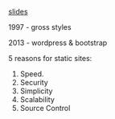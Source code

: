 
[slides](bit.ly/static-web-revolution)

1997 - gross styles

2013 - wordpress & bootstrap

5 reasons for static sites:

1. Speed.
2. Security
3. Simplicity
4. Scalability
5. Source Control
